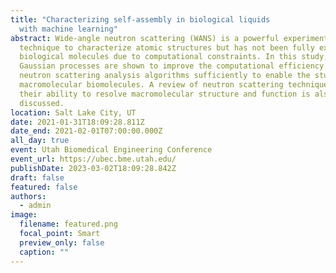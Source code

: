```yaml
---
title: "Characterizing self-assembly in biological liquids
  with machine learning"
abstract: Wide-angle neutron scattering (WANS) is a powerful experimental
  technique to characterize atomic structures but has not been fully explored in
  biological molecules due to computational constraints. In this study, parallel
  Gaussian processes are shown to improve the computational efficiency of
  neutron scattering analysis algorithms sufficiently to enable the study of
  macromolecular biomolecules. A review of neutron scattering techniques and
  their ability to resolve macromolecular structure and function is also
  discussed.
location: Salt Lake City, UT
date: 2021-01-31T18:09:28.811Z
date_end: 2021-02-01T07:00:00.000Z
all_day: true
event: Utah Biomedical Engineering Conference
event_url: https://ubec.bme.utah.edu/
publishDate: 2023-03-02T18:09:28.842Z
draft: false
featured: false
authors:
  - admin
image:
  filename: featured.png
  focal_point: Smart
  preview_only: false
  caption: ""
---
```

